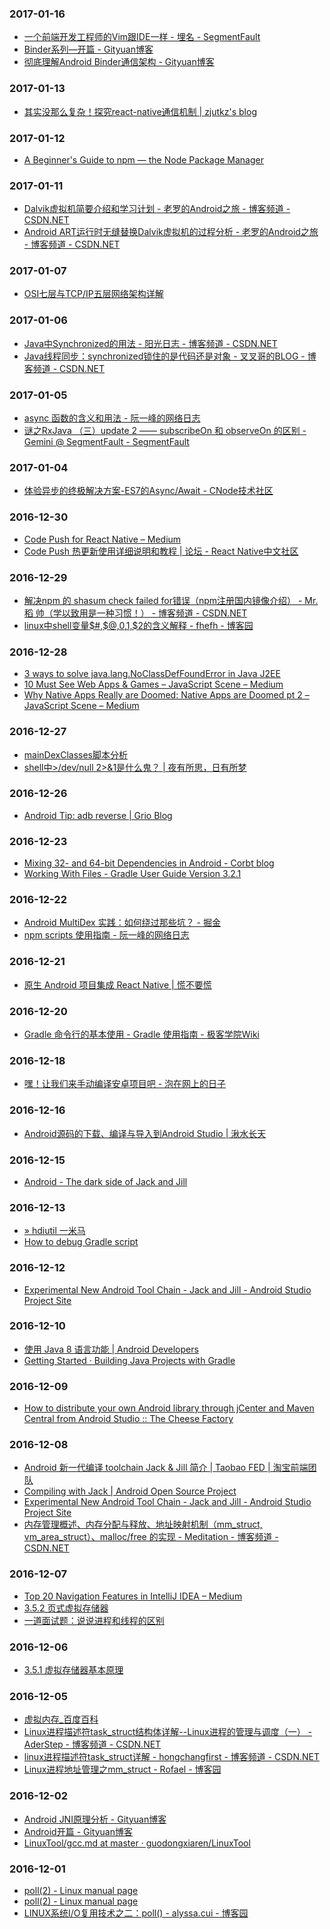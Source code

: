 ### 2017-01-16<br>
+ [一个前端开发工程师的Vim跟IDE一样 - 埋名 - SegmentFault](https://segmentfault.com/a/1190000008097357?utm_source=gank.io&utm_medium=email)<br>
+ [Binder系列—开篇 - Gityuan博客](http://gityuan.com/2015/10/31/binder-prepare/)<br>
+ [彻底理解Android Binder通信架构 - Gityuan博客](http://gityuan.com/2016/09/04/binder-start-service/)<br>

### 2017-01-13<br>
+ [其实没那么复杂！探究react-native通信机制 | zjutkz's blog](http://zjutkz.net/2016/05/03/%E5%85%B6%E5%AE%9E%E6%B2%A1%E9%82%A3%E4%B9%88%E5%A4%8D%E6%9D%82%EF%BC%81%E6%8E%A2%E7%A9%B6react-native%E9%80%9A%E4%BF%A1%E6%9C%BA%E5%88%B6/)<br>

### 2017-01-12<br>
+ [A Beginner's Guide to npm — the Node Package Manager](https://www.sitepoint.com/beginners-guide-node-package-manager/)<br>

### 2017-01-11<br>
+ [Dalvik虚拟机简要介绍和学习计划 - 老罗的Android之旅 - 博客频道 - CSDN.NET](http://blog.csdn.net/luoshengyang/article/details/8852432)<br>
+ [Android ART运行时无缝替换Dalvik虚拟机的过程分析 - 老罗的Android之旅 - 博客频道 - CSDN.NET](http://blog.csdn.net/luoshengyang/article/details/18006645)<br>

### 2017-01-07<br>
+ [OSI七层与TCP/IP五层网络架构详解](http://www.ha97.com/3215.html)<br>

### 2017-01-06<br>
+ [Java中Synchronized的用法 - 阳光日志 - 博客频道 - CSDN.NET](http://blog.csdn.net/luoweifu/article/details/46613015)<br>
+ [Java线程同步：synchronized锁住的是代码还是对象 - 叉叉哥的BLOG - 博客频道 - CSDN.NET](http://blog.csdn.net/xiao__gui/article/details/8188833)<br>

### 2017-01-05<br>
+ [async 函数的含义和用法 - 阮一峰的网络日志](http://www.ruanyifeng.com/blog/2015/05/async.html)<br>
+ [谜之RxJava （三）update 2 —— subscribeOn 和 observeOn 的区别 - Gemini @ SegmentFault - SegmentFault](https://segmentfault.com/a/1190000004856071)<br>

### 2017-01-04<br>
+ [体验异步的终极解决方案-ES7的Async/Await - CNode技术社区](https://cnodejs.org/topic/5640b80d3a6aa72c5e0030b6)<br>

### 2016-12-30<br>
+ [Code Push for React Native – Medium](https://medium.com/@0xfa11dead/code-push-for-react-native-8031e702158c#.e25ezrbex)<br>
+ [Code Push 热更新使用详细说明和教程 | 论坛 - React Native中文社区](http://bbs.reactnative.cn/topic/725/code-push-%E7%83%AD%E6%9B%B4%E6%96%B0%E4%BD%BF%E7%94%A8%E8%AF%A6%E7%BB%86%E8%AF%B4%E6%98%8E%E5%92%8C%E6%95%99%E7%A8%8B)<br>

### 2016-12-29<br>
+ [解决npm 的 shasum check failed for错误（npm注册国内镜像介绍） - Mr.稻 帅（学以致用是一种习惯！） - 博客频道 - CSDN.NET](http://blog.csdn.net/enson16855/article/details/23299787)<br>
+ [linux中shell变量$#,$@,$0,$1,$2的含义解释 - fhefh - 博客园](http://www.cnblogs.com/fhefh/archive/2011/04/15/2017613.html)<br>

### 2016-12-28<br>
+ [3 ways to solve java.lang.NoClassDefFoundError in Java J2EE](http://javarevisited.blogspot.com/2011/06/noclassdeffounderror-exception-in.html)<br>
+ [10 Must See Web Apps & Games – JavaScript Scene – Medium](https://medium.com/javascript-scene/10-must-see-web-apps-games-36ab9ca60754#.pxmvbm94c)<br>
+ [Why Native Apps Really are Doomed: Native Apps are Doomed pt 2 – JavaScript Scene – Medium](https://medium.com/javascript-scene/why-native-apps-really-are-doomed-native-apps-are-doomed-pt-2-e035b43170e9#.glidntejp)<br>

### 2016-12-27<br>
+ [mainDexClasses脚本分析](http://coolpers.github.io/multidex/maindexclasses/2015/04/23/mainDexClasses%E8%84%9A%E6%9C%AC%E5%88%86%E6%9E%90.html)<br>
+ [shell中>/dev/null 2>&1是什么鬼？ | 夜有所思，日有所梦](http://www.kissyu.org/2016/12/25/shell%E4%B8%AD%3E%20:dev:null%202%20%3E%20&1%E6%98%AF%E4%BB%80%E4%B9%88%E9%AC%BC%EF%BC%9F/?hmsr=toutiao.io&utm_medium=toutiao.io&utm_source=toutiao.io)<br>

### 2016-12-26<br>
+ [Android Tip: adb reverse | Grio Blog](http://blog.grio.com/2015/07/android-tip-adb-reverse.html)<br>

### 2016-12-23<br>
+ [Mixing 32- and 64-bit Dependencies in Android - Corbt blog](https://corbt.com/posts/2015/09/18/mixing-32-and-64bit-dependencies-in-android.html)<br>
+ [Working With Files - Gradle User Guide Version 3.2.1](https://docs.gradle.org/current/userguide/working_with_files.html)<br>

### 2016-12-22<br>
+ [Android MultiDex 实践：如何绕过那些坑？ - 掘金](https://gold.xitu.io/entry/5705b2712e958a0057a5f735)<br>
+ [npm scripts 使用指南 - 阮一峰的网络日志](http://www.ruanyifeng.com/blog/2016/10/npm_scripts.html)<br>

### 2016-12-21<br>
+ [原生 Android 项目集成 React Native | 慌不要慌](https://danke77.github.io/2016/10/17/react-native-embedding-android/)<br>

### 2016-12-20<br>
+ [Gradle 命令行的基本使用 - Gradle 使用指南 - 极客学院Wiki](http://wiki.jikexueyuan.com/project/gradle/using-the-gradle-command-line.html)<br>

### 2016-12-18<br>
+ [嘿！让我们来手动编译安卓项目吧 - 泡在网上的日子](http://www.jcodecraeer.com/a/anzhuokaifa/androidkaifa/2016/0603/4331.html)<br>

### 2016-12-16<br>
+ [Android源码的下载、编译与导入到Android Studio | 湫水长天](http://wl9739.github.io/2016/05/09/Android%E6%BA%90%E7%A0%81%E7%9A%84%E4%B8%8B%E8%BD%BD%E3%80%81%E7%BC%96%E8%AF%91%E4%B8%8E%E5%AF%BC%E5%85%A5%E5%88%B0Android-Studio/)<br>

### 2016-12-15<br>
+ [Android - The dark side of Jack and Jill](http://trickyandroid.com/the-dark-world-of-jack-and-jill/)<br>

### 2016-12-13<br>
+ [» hdiutil 一米马](http://www.1mima.com/tag/hdiutil/)<br>
+ [How to debug Gradle script](http://georgik.sinusgear.com/2014/06/23/how-to-debug-gradle-script/)<br>

### 2016-12-12<br>
+ [Experimental New Android Tool Chain - Jack and Jill - Android Studio Project Site](http://tools.android.com/tech-docs/jackandjill)<br>

### 2016-12-10<br>
+ [使用 Java 8 语言功能 | Android Developers](https://developer.android.com/guide/platform/j8-jack.html)<br>
+ [Getting Started · Building Java Projects with Gradle](https://spring.io/guides/gs/gradle/)<br>

### 2016-12-09<br>
+ [How to distribute your own Android library through jCenter and Maven Central from Android Studio :: The Cheese Factory](https://inthecheesefactory.com/blog/how-to-upload-library-to-jcenter-maven-central-as-dependency/en)<br>

### 2016-12-08<br>
+ [Android 新一代编译 toolchain Jack & Jill 简介 | Taobao FED | 淘宝前端团队](http://taobaofed.org/blog/2016/05/05/new-compiler-for-android/)<br>
+ [Compiling with Jack | Android Open Source Project](https://source.android.com/source/jack.html#the_jack_toolchain)<br>
+ [Experimental New Android Tool Chain - Jack and Jill - Android Studio Project Site](http://tools.android.com/tech-docs/jackandjill)<br>
+ [内存管理概述、内存分配与释放、地址映射机制（mm_struct, vm_area_struct）、malloc/free 的实现 - Meditation - 博客频道 - CSDN.NET](http://blog.csdn.net/jnu_simba/article/details/11757473)<br>

### 2016-12-07<br>
+ [Top 20 Navigation Features in IntelliJ IDEA – Medium](https://medium.com/@andrey_cheptsov/top-20-navigation-features-in-intellij-idea-ed8c17075880#.uiam2boex)<br>
+ [3.5.2 页式虚拟存储器](http://share.onlinesjtu.com/mod/tab/view.php?id=209)<br>
+ [​一道面试题：说说进程和线程的区别](http://mp.weixin.qq.com/s/f_OezOorxInJqzx8WT7x2g)<br>

### 2016-12-06<br>
+ [3.5.1 虚拟存储器基本原理](http://share.onlinesjtu.com/mod/tab/view.php?id=208)<br>

### 2016-12-05<br>
+ [虚拟内存_百度百科](http://baike.baidu.com/view/976.htm)<br>
+ [Linux进程描述符task_struct结构体详解--Linux进程的管理与调度（一） - AderStep - 博客频道 - CSDN.NET](http://blog.csdn.net/gatieme/article/details/51383272)<br>
+ [linux进程描述符task_struct详解 - hongchangfirst - 博客频道 - CSDN.NET](http://blog.csdn.net/hongchangfirst/article/details/7075026)<br>
+ [Linux进程地址管理之mm_struct - Rofael - 博客园](http://www.cnblogs.com/Rofael/archive/2013/04/13/3019153.html)<br>

### 2016-12-02<br>
+ [Android JNI原理分析 - Gityuan博客](http://gityuan.com/2016/05/28/android-jni/)<br>
+ [Android开篇 - Gityuan博客](http://gityuan.com/android/)<br>
+ [LinuxTool/gcc.md at master · guodongxiaren/LinuxTool](https://github.com/guodongxiaren/LinuxTool/blob/master/gcc.md)<br>

### 2016-12-01<br>
+ [poll(2) - Linux manual page](http://man7.org/linux/man-pages/man2/poll.2.html)<br>
+ [poll(2) - Linux manual page](http://man7.org/linux/man-pages/man2/poll.2.html)<br>
+ [LINUX系统I/O复用技术之二：poll() - alyssa.cui - 博客园](http://www.cnblogs.com/alyssaCui/archive/2013/04/01/2993886.html)<br>


